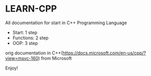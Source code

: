 # LEARN-CPP

All documentation for start in C++ Programming Language

- Start: 1 step
- Functions: 2 step
- OOP: 3 step

orig documentation in C++(https://docs.microsoft.com/en-us/cpp/?view=msvc-160) from Microsoft

Enjoy!
